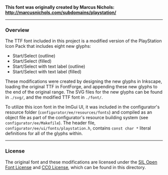 **This font was originally created by Marcus Nichols: http://marcusnichols.com/subdomains/playstation/**

---

### Overview

The TTF font included in this project is a modified version of the PlayStation Icon Pack that includes eight new glyphs:
  - Start/Select (outline)
  - Start/Select (filled)
  - Start/Select with text label (outline)
  - Start/Select with text label (filled)

These modifications were created by designing the new glyphs in Inkscape, loading the original TTF in FontForge, and appending
these new glyphs to the end of the original range. The SVG files for the new glyphs can be found in `./svg/`, and the modified
TTF font in `./font/`.

To utilize this icon font in the ImGui UI, it was included in the configurator's resource folder (`configurator/ee/resources/fonts`)
and compiled as an object file as part of the configurator's resource building system (see `configurator/ee/Makefile`). The header file, 
`configurator/ee/ui/fonts/playstation.h`, contains `const char *` literal definitions for all of the glyphs within.

---

### License

The original font and these modifications are licensed under the [SIL Open Font License](https://scripts.sil.org/cms/scripts/page.php?item_id=OFL_web)
and [CC0 License](https://creativecommons.org/publicdomain/zero/1.0/), which can be found in this directory.